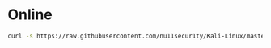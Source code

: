 # Online
```bash
curl -s https://raw.githubusercontent.com/nu11secur1ty/Kali-Linux/master/Postinstall/2020/installer.sh | bash
```
